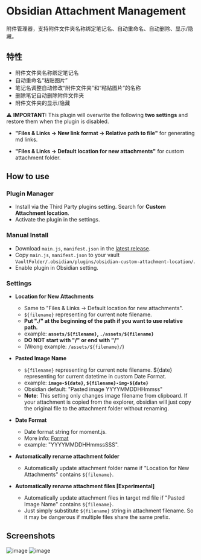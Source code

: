 # Obsidian Attachment Management

附件管理器，支持附件文件夹名称绑定笔记名、自动重命名、自动删除、显示/隐藏。

## 特性

* 附件文件夹名称绑定笔记名
* 自动重命名“粘贴图片”
* 笔记名调整自动修改“附件文件夹”和“粘贴图片”的名称
* 删除笔记自动删除附件文件夹
* 附件文件夹的显示/隐藏

⚠️  **IMPORTANT:** This plugin will overwrite the following **two settings** and restore them when the plugin is disabled.

* **"Files & Links -> New link format -> Relative path to file"** for generating md links.

* **"Files & Links -> Default location for new attachments"** for custom attachment folder.

## How to use

### Plugin Manager

* Install via the Third Party plugins setting. Search for **Custom Attachment location**.
* Activate the plugin in the settings.

### Manual Install

* Download `main.js`, `manifest.json` in the [latest release](https://github.com/RainCat1998/obsidian-custom-attachment-location-plugin/releases/latest).
* Copy `main.js`, `manifest.json` to your vault `VaultFolder/.obsidian/plugins/obsidian-custom-attachment-location/`.
* Enable plugin in Obsidian setting.

### Settings

* **Location for New Attachments**
  * Same to "Files & Links -> Default location for new attachments".
  * `${filename}` representing for current note filename.
  * **Put "./" at the beginning of the path if you want to use relative path.**
  * example: **`assets/${filename}`, `./assets/${filename}`**
  * **DO NOT start with "/" or end with "/"**
  * (Wrong example: `/assets/${filename}/`)

* **Pasted Image Name**
  * `${filename}` representing for current note filename. ${date} representing for current datetime in custom Date Format.
  * example: **`image-${date}`, `${filename}-img-${date}`**
  * Obsidian default: "Pasted image YYYYMMDDHHmmss"
  * **Note**: This setting only changes image filename from clipboard. If your attachment is copied from the explorer, obsidian will just copy the original file to the attachment folder without renaming.

* **Date Format**
  * Date format string for moment.js.
  * More info: [Format](https://momentjs.com/docs/#/displaying/format/)
  * example: "YYYYMMDDHHmmssSSS".

* **Automatically rename attachment folder**
  * Automatically update attachment folder name if "Location for New Attachments" contains `${filename}`.

* **Automatically rename attachment files [Experimental]**
  * Automatically update attachment files in target md file if "Pasted Image Name" contains `${filename}`.
  * Just simply substitute `${filename}` string in attachment filename. So it may be dangerous if multiple files share the same prefix.

## Screenshots

![image](https://user-images.githubusercontent.com/36730607/138717686-1f62b499-25ae-4662-bd50-6187c142b747.png)
![image](https://user-images.githubusercontent.com/36730607/150306765-f7acb4e2-fd8c-472b-a952-5491b530ed6d.png)

